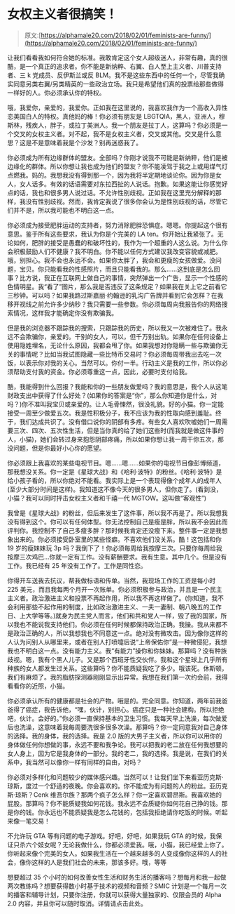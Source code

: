 # 女权主义者很搞笑！

> 原文:[https://alphamale20.com/2018/02/01/feminists-are-funny/](https://alphamale20.com/2018/02/01/feminists-are-funny/)

让我们看看我如何符合她的标准。我敢肯定这个女人超级迷人，非常有趣，真的很酷，是一个真正的追求者。你不能是新纳粹、右翼、白人至上主义者、川普支持者、三 k 党成员、反伊斯兰或反 BLM。我不是这些东西中的任何一个，尽管我确实同意另类右翼/另类精英的一些政治立场。我只是希望他们真的投票给那些做得一样好的人。你必须承认你的特权。

哦，我爱你，亲爱的，我爱你。正如我在这里说的，我喜欢我作为一个高收入异性恋美国白人的特权。真他妈的棒！你必须有朋友是 LBGTQIA，黑人，亚洲人，穆斯林，残疾人，胖子，或拉丁美洲人。我一个朋友是拉丁人，这算吗？你必须是一个交叉的女权主义者。对不起，我不是女权主义者，交叉或其他。交叉是什么意思？这是不是意味着我是个沙发？别再迷惑我了。

你必须成为所有边缘群体的盟友。全部吗？你刚才说我不可能是新纳粹，他们是被边缘化的群体。所以你想让我也成为他们的盟友？你不能凌驾于我之上或用煤气灯点燃我。妈的。我想我没有得到那一个，因为我将半定期地谈论你。因为你是女人，女人话多。有效的话语需要对东拉西扯的人说话。抱歉。如果这能让你感觉好点的话，我也和很多男人说过话。不允许性别歧视。正如我在这里充分解释的那样，我没有性别歧视。然而，我肯定我说了很多你会认为是性别歧视的话，尽管它们并不是，所以我可能也不明白这一点。

你必须成为接受肥胖运动的支持者，努力消除肥胖恐惧症。嗯嗯。你提起这个很有意思。鉴于所有这些要求，我认为你是个完美的 LA ten。你开始让我紧张了。无论如何，肥胖的接受是愚蠢的和破坏性的，我作为一个超重的人这么说。为什么你会积极鼓励人们不健康？我不明白。你不能以任何方式建议我改变容貌或减肥。哦，别担心。我不会也永远不会。如果你太胖了，我会和更瘦的女孩做爱。没问题，宝贝。你只能看我的性感照片，而且只能看我的。那么……这到底是怎么回事？比方说，我正在互联网上做自己的事情，突然弹出一个广告，显示一个性感的色情明星。我“看了”图片，那么我是否违反了这条规定？如果我在关上它之前看它三秒钟。可以吗？如果我路过斯嘉丽·约翰逊的乳沟广告牌并看到它会怎样？在我移开视线之前允许多少纳秒？我只需要一些参数。你必须每周向我报告你的网络搜索情况，这样我才能确定你没有欺骗我。

但是我的浏览器不跟踪我的搜索，只跟踪我的历史，所以我又一次被难住了。我永远不会欺骗你，亲爱的。干别的女人，可以，但千万别出轨。如果你在任何设备上使用隐姓埋名，无论什么原因，我都会甩了你。如果我想对你隐瞒一些与欺骗你无关的事情呢？比如当我试图隐藏一些比特币交易时？你必须每周带我出去吃一次饭，以表示你对我的关心。当然可以。你付一半。行动主义是我的工作，所以你必须帮助支付我的资金。你必须尊重这一点，因此，必要时支付给我。

酷，我能得到什么回报？我能和你的一些朋友做爱吗？我的意思是，我个人从这笔财政支出中获得了什么好处？(如果你的答案是“你”，那么你知道你是什么，对吗？)你不准叫我宝贝或亲爱的。让人毛骨悚然，很没礼貌。好的小猫。你一定能接受一周至少做爱五次。我是性积极分子，我不应该为我的性取向感到羞耻。终于，我们达成共识了。没有借口说你的阴部有多疼。有些女人喜欢吹嘘她们一周需要三次、四次、五次性生活，但是当你真的给了她们这些时(而我就是做这件事的人，小猫)，她们会转过身来抱怨阴部疼痛，所以如果你想让我一周干你五次，那没问题，但是你最好小心你的愿望。

你必须跟上我喜欢的某些电视节目。嗯……嗯……如果你的电视节目像彭博频道，那我想没关系。你一定是《星球大战》和《哈利·波特》的粉丝。《哈利·波特》是给小孩子看的，所以你绝对不能看。我实际上是一个表现得像个成年人的成年人(至少大部分时间是这样)。我知道这不像今天的很多男人，但你走了。(看到没，小猫？我可以同时抨击女权主义者和千禧一代 MGTOW。这叫做“客观性”)

我曾是《星球大战》的粉丝，但后来发生了这件事，所以我不再是了。所以我想我没有得到这个。你可以有任何体型。你无法控制自己是瘦是胖，所以我不会因此而评判你。我控制不了自己多瘦多胖？那时候我肯定还没瘦下来。整件事一定是我想象出来的。你必须接受卧室里的某些怪癖。不喜欢他们没关系。酷！这包括和你 19 岁的瘦妹妹玩 3p 吗？我倒下了！你必须每周给我按摩三次。只要你每周给我按摩三次鸡巴…你就一定有工作。没有薪酬要求。我有生意。其中几个。但是没有工作。我已经有 25 年没有工作了。工作是同性恋。

你得开车送我去抗议，帮我做标语和传单。当然，我现场工作的工资是每小时 225 美元，而且我每两个月开一次账单。你必须积极参与政治，并且是一个民主主义者。政治激进主义和投票不再起作用，所以我不再这样做了。(你知道，我不会利用那些不起作用的制度，比如政治激进主义、一夫一妻制、朝八晚五的工作日、上大学等等。)就身为民主党人而言，他们和共和党人一样，毁了我的国家，所以我也不能说我支持他们。你必须在任何时候都保持政治正确。我操。我从来都不是政治正确的人，所以我想我也不同意这一点。绝对没有微攻击。因为像你这样的人认为问别人从哪里来，或者在别人打喷嚏后说“上帝保佑你”是一种微侵犯，我想我也不明白这一点。没有能力主义。我“有能力”操你和你妹妹。那算吗？没有种族歧视。嗯，我有个黑人儿子。又是那个西班牙性交伙伴。我和这个星球上几乎所有种族的女人都发生过关系。这些算吗？你不能质疑我吃了多少。哦该死。休斯顿，我们有麻烦了。我的脂肪探测器刚刚显示出异常。我想在我们第一次约会前，我得看看你的近照，小猫。

你必须承认所有的健康都是社会的产物。哦是的。完全同意。你知道，两年前我爸爸得了癌症，我告诉他，“嘿，伙计，别担心。癌症只是一种社会建构。所以拒绝吧，伙计。会好的。”你必须一直保持基本的卫生习惯。我每天早上洗澡，每次做爱后也洗澡，这意味着我每周要洗很多很多次澡。那算吗？你一定同意我对自己身体的选择。我的身体，我的选择。我是 2.0 版的大男子主义者，所以你可以用你的身体做任何你想做的事，永远不要和我争论。我可以把我的老二放在任何我想要的女人身上，因为它是我身体的一部分。我的老二，我的选择。我是说，在我们的关系中，我当然可以像你一样有同样的自由，对吗？

你必须对多样化和问题较少的媒体感兴趣。当然可以！让我们坐下来看亚历克斯·琼斯，度过一个舒适的夜晚。你会喜欢的。你不能成为有问题的人的粉丝。亚历克斯·琼斯？Cenk 维吾尔族？那两个疯子怎么样？你一定喜欢碧昂斯。我喜欢她的屁股。那算吗？你不能质疑我如何花钱。我永远不会质疑你如何花自己挣的钱。那是你的钱。你永远也不能质疑我是怎么花钱的，包括我拒绝请你吃饭的时候。听起来像一笔交易！

不允许玩 GTA 等有问题的电子游戏。好吧，好吧，如果我玩 GTA 的时候，我保证只杀六个妓女呢？无论我做什么，你都必须爱我。哦，小猫，我已经爱上你了。你听起来像个完美的女人。如果我生活在一个越来越多的人变成像你这样的人的社会，像你这样的人是我们社会的未来，那该多好。哦，等等

想要超过 35 个小时的如何改善女性生活和财务生活的播客吗？想每月和我一起做两次教练吗？想要获得数小时基于技术的视频和音频？SMIC 计划是一个每月一次的播客和辅导计划，只要你注册，你就可以获得大量独家的、仅限会员的 Alpha 2.0 内容，并且你可以随时取消。详情请点击此处。